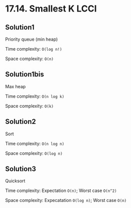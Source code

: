 # 17.14. Smallest K LCCI

## Solution1

Priority queue (min heap)

Time complexity: `O(log n!)`

Space complexity: `O(n)`

## Solution1bis

Max heap

Time complexity: `O(n log k)`

Space complexity: `O(k)`

## Solution2

Sort

Time complexity: `O(n log n)`

Space complexity: `O(log n)`

## Solution3

Quicksort

Time complexity: Expectation `O(n)`; Worst case `O(n^2)`

Space complexity: Expecatation `O(log n)`; Worst case `O(n)`
